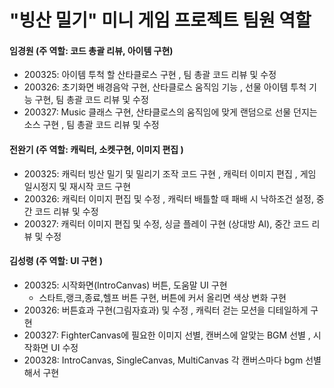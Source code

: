 # "빙산 밀기" 미니 게임 프로젝트 팀원 역할

#### 임경원 (주 역할: 코드 총괄 리뷰, 아이템 구현)

- 200325: 아이템 투척 할 산타클로스 구현 , 팀 총괄 코드 리뷰 및 수정  
- 200326: 초기화면 배경음악 구현, 산타클로스 움직임 기능 , 선물 아이템 투척 기능 구현, 팀 총괄 코드 리뷰 및 수정
- 200327: Music 클래스 구현, 산타클로스의 움직임에 맞게 랜덤으로 선물 던지는 소스 구현 , 팀 총괄 코드 리뷰 및 수정



#### 전완기 (주 역할: 캐릭터, 소켓구현, 이미지 편집 )

- 200325: 캐릭터 빙산 밀기 및 밀리기 조작 코드 구현 , 캐릭터 이미지 편집 , 게임 일시정지 및 재시작 코드 구현
- 200326: 캐릭터 이미지 편집 및 수정 , 캐릭터 배틀할 때 패배 시 낙하조건 설정,  중간 코드 리뷰 및 수정 
- 200327: 캐릭터 이미지 편집 및 수정, 싱글 플레이 구현 (상대방 AI), 중간 코드 리뷰 및 수정  



#### 김성령 (주 역할: UI 구현 )

- 200325: 시작화면(IntroCanvas) 버튼, 도움말 UI 구현
  - 스타트,랭크,종료,헬프 버튼 구현, 버튼에 커서 올리면 색상 변화 구현
- 200326: 버튼효과 구현(그림자효과) 및 수정 , 캐릭터 걷는 모션을 디테일하게 구현
- 200327: FighterCanvas에 필요한 이미지 선별,  캔버스에 알맞는 BGM 선별 , 시작화면 UI 수정
- 200328: IntroCanvas, SingleCanvas, MultiCanvas 각 캔버스마다 bgm 선별해서 구현

